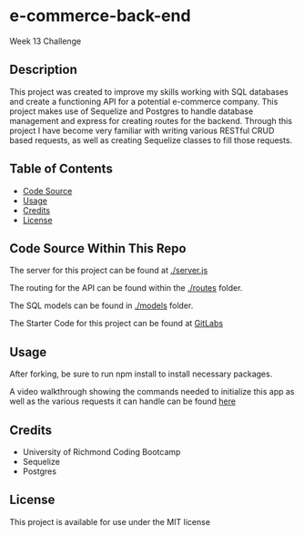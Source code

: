 # e-commerce-back-end

Week 13 Challenge

## Description

This project was created to improve my skills working with SQL databases and create a functioning API for a potential e-commerce company. This project makes use of Sequelize and Postgres to handle database management and express for creating routes for the backend. Through this project I have become very familiar with writing various RESTful CRUD based requests, as well as creating Sequelize classes to fill those requests.

## Table of Contents

- [Code Source](#code-source-within-this-repo)
- [Usage](#usage)
- [Credits](#credits)
- [License](#license)

## Code Source Within This Repo

The server for this project can be found at [./server.js](./server.js)

The routing for the API can be found within the [./routes](./routes/) folder.

The SQL models can be found in [./models](./models/) folder.

The Starter Code for this project can be found at [GitLabs](https://git.bootcampcontent.com/University-of-Richmond/UR-VIRT-FSF-PT-02-2024-U-LOLC/-/tree/main/13-ORM/02-Challenge?ref_type=heads)

## Usage

After forking, be sure to run npm install to install necessary packages.

A video walkthrough showing the commands needed to initialize this app as well as the various requests it can handle can be found [here](https://drive.google.com/file/d/1M6YrsldQpRCBM_fV7ljdjzuZmAfXtXug/view) 

## Credits

- University of Richmond Coding Bootcamp
- Sequelize
- Postgres

## License

This project is available for use under the MIT license